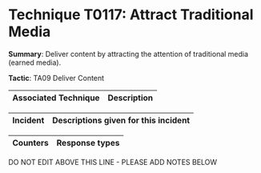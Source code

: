 # Technique T0117: Attract Traditional Media

**Summary**: Deliver content by attracting the attention of traditional media (earned media).

**Tactic**: TA09 Deliver Content 


| Associated Technique | Description |
| --------- | ------------------------- |



| Incident | Descriptions given for this incident |
| -------- | -------------------- |



| Counters | Response types |
| -------- | -------------- |


DO NOT EDIT ABOVE THIS LINE - PLEASE ADD NOTES BELOW